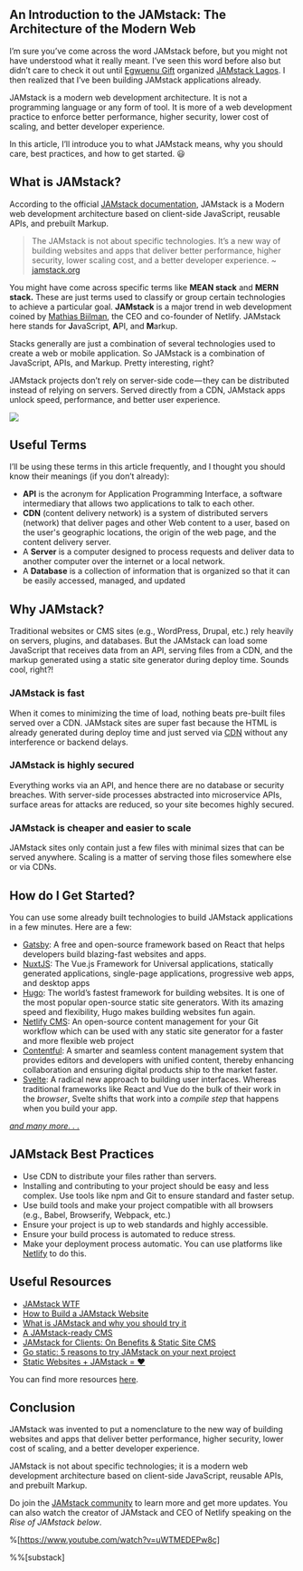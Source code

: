 ## An Introduction to the JAMstack: The Architecture of the Modern Web

I’m sure you’ve come across the word JAMstack before, but you might not have understood what it really meant. I’ve seen this word before also but didn’t care to check it out until [Egwuenu Gift](https://twitter.com/lauragift_) organized [JAMstack Lagos](https://twitter.com/jamstacklagos). I then realized that I’ve been building JAMstack applications already.

JAMstack is a modern web development architecture. It is not a programming language or any form of tool. It is more of a web development practice to enforce better performance, higher security, lower cost of scaling, and better developer experience.

In this article, I’ll introduce you to what JAMstack means, why you should care, best practices, and how to get started. 😃

## What is JAMstack?

According to the official [JAMstack documentation](https://jamstack.org/), JAMstack is a Modern web development architecture based on client-side JavaScript, reusable APIs, and prebuilt Markup.

> The JAMstack is not about specific technologies. It’s a new way of building websites and apps that deliver better performance, higher security, lower scaling cost, and a better developer experience. ~ [jamstack.org](https://jamstack.org)

You might have come across specific terms like **MEAN stack** and **MERN stack.** These are just terms used to classify or group certain technologies to achieve a particular goal. **JAMstack** is a major trend in web development coined by [Mathias Biilman](https://twitter.com/biilmann), the CEO and co-founder of Netlify. JAMstack here stands for **J**avaScript, **A**PI, and **M**arkup.

Stacks generally are just a combination of several technologies used to create a web or mobile application. So JAMstack is a combination of JavaScript, APIs, and Markup. Pretty interesting, right?

JAMstack projects don’t rely on server-side code — they can be distributed instead of relying on servers. Served directly from a CDN, JAMstack apps unlock speed, performance, and better user experience.

![](https://cdn-images-1.medium.com/max/1600/1*033Z3JaR-zCm46ro7AbD3A.png)

## Useful Terms

I’ll be using these terms in this article frequently, and I thought you should know their meanings (if you don’t already):

- **API** is the acronym for Application Programming Interface, a software intermediary that allows two applications to talk to each other.
- **CDN** (content delivery network) is a system of distributed servers (network) that deliver pages and other Web content to a user, based on the user's geographic locations, the origin of the web page, and the content delivery server.
- A **Server** is a computer designed to process requests and deliver data to another computer over the internet or a local network.
- A **Database** is a collection of information that is organized so that it can be easily accessed, managed, and updated

## Why JAMstack?

Traditional websites or CMS sites (e.g., WordPress, Drupal, etc.) rely heavily on servers, plugins, and databases. But the JAMstack can load some JavaScript that receives data from an API, serving files from a CDN, and the markup generated using a static site generator during deploy time. Sounds cool, right?!

### JAMstack is fast

When it comes to minimizing the time of load, nothing beats pre-built files served over a CDN. JAMstack sites are super fast because the HTML is already generated during deploy time and just served via [CDN](https://www.cloudflare.com/learning/cdn/what-is-a-cdn/) without any interference or backend delays.

### JAMstack is highly secured

Everything works via an API, and hence there are no database or security breaches. With server-side processes abstracted into microservice APIs, surface areas for attacks are reduced, so your site becomes highly secured.

### JAMstack is cheaper and easier to scale

JAMstack sites only contain just a few files with minimal sizes that can be served anywhere. Scaling is a matter of serving those files somewhere else or via CDNs.

## How do I Get Started?

You can use some already built technologies to build JAMstack applications in a few minutes. Here are a few:

- [Gatsby](https://www.gatsbyjs.org/): A free and open-source framework based on React that helps developers build blazing-fast websites and apps.
- [NuxtJS](https://nuxtjs.org/): The Vue.js Framework for Universal applications, statically generated applications, single-page applications, progressive web apps, and desktop apps
- [Hugo](http://gohugo.io): The world’s fastest framework for building websites. It is one of the most popular open-source static site generators. With its amazing speed and flexibility, Hugo makes building websites fun again.
- [Netlify CMS](https://www.netlifycms.org/): An open-source content management for your Git workflow which can be used with any static site generator for a faster and more flexible web project
- [Contentful](https://www.contentful.com): A smarter and seamless content management system that provides editors and developers with unified content, thereby enhancing collaboration and ensuring digital products ship to the market faster.
- [Svelte](https://svelte.dev/): A radical new approach to building user interfaces. Whereas traditional frameworks like React and Vue do the bulk of their work in the _browser_, Svelte shifts that work into a _compile step_ that happens when you build your app.

[_and many more. . ._](https://www.staticgen.com/)

## JAMstack Best Practices

- Use CDN to distribute your files rather than servers.
- Installing and contributing to your project should be easy and less complex. Use tools like npm and Git to ensure standard and faster setup.
- Use build tools and make your project compatible with all browsers (e.g., Babel, Browserify, Webpack, etc.)
- Ensure your project is up to web standards and highly accessible.
- Ensure your build process is automated to reduce stress.
- Make your deployment process automatic. You can use platforms like [Netlify](https://netlify.com) to do this.

## Useful Resources

- [JAMstack WTF](https://jamstack.wtf/)
- [How to Build a JAMstack Website](https://cosmicjs.com/blog/how-to-build-a-jamstack-website)
- [What is JAMstack and why you should try it](https://www.giftegwuenu.com/what-is-ja-mstack-and-why-you-should-try-it)
- [A JAMstack-ready CMS](https://www.contentful.com/r/knowledgebase/jamstack-cms/)
- [JAMstack for Clients: On Benefits & Static Site CMS](https://snipcart.com/blog/jamstack-clients-static-site-cms)
- [Go static: 5 reasons to try JAMstack on your next project](https://builtvisible.com/go-static-try-jamstack/)
- [Static Websites + JAMstack = ❤](https://julian.is/article/static-websites-and-jamstack/)

You can find more resources [here](https://jamstack.org/resources/).

## Conclusion

JAMstack was invented to put a nomenclature to the new way of building websites and apps that deliver better performance, higher security, lower cost of scaling, and a better developer experience.

JAMstack is not about specific technologies; it is a modern web development architecture based on client-side JavaScript, reusable APIs, and prebuilt Markup.

Do join the [JAMstack community](https://jamstack.org/community/) to learn more and get more updates. You can also watch the creator of JAMstack and CEO of Netlify speaking on the _Rise of JAMstack below_.

%[https://www.youtube.com/watch?v=uWTMEDEPw8c]

%%[substack]